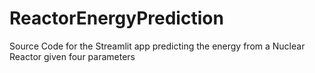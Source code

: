 # ReactorEnergyPrediction
Source Code for the Streamlit app predicting the energy from a Nuclear Reactor given four parameters

